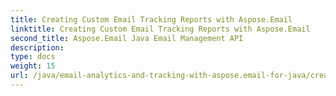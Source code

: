 ```yaml
---
title: Creating Custom Email Tracking Reports with Aspose.Email
linktitle: Creating Custom Email Tracking Reports with Aspose.Email
second_title: Aspose.Email Java Email Management API
description: 
type: docs
weight: 15
url: /java/email-analytics-and-tracking-with-aspose.email-for-java/creating-custom-email-tracking-reports/
---
```

